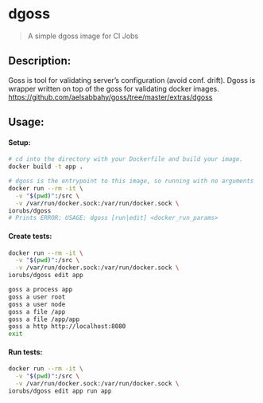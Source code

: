 # dgoss
>A simple dgoss image for CI Jobs

## Description:

Goss is tool for validating server’s configuration (avoid conf. drift). Dgoss is wrapper written on top of the goss for validating docker images.
https://github.com/aelsabbahy/goss/tree/master/extras/dgoss


## Usage:

#### Setup:

```bash
# cd into the directory with your Dockerfile and build your image.
docker build -t app .

# dgoss is the entrypoint to this image, so running with no arguments
docker run --rm -it \
  -v "$(pwd)":/src \
  -v /var/run/docker.sock:/var/run/docker.sock \
iorubs/dgoss
# Prints ERROR: USAGE: dgoss [run|edit] <docker_run_params>
```

#### Create tests:

```bash
docker run --rm -it \
  -v "$(pwd)":/src \
  -v /var/run/docker.sock:/var/run/docker.sock \
iorubs/dgoss edit app

goss a process app
goss a user root
goss a user node
goss a file /app
goss a file /app/app
goss a http http://localhost:8080
exit
```

#### Run tests:

```bash
docker run --rm -it \
  -v "$(pwd)":/src \
  -v /var/run/docker.sock:/var/run/docker.sock \
iorubs/dgoss edit app run app
```
